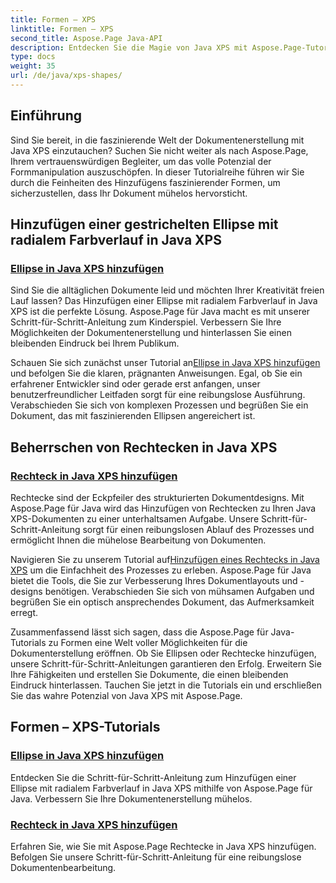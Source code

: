 ```yaml
---
title: Formen – XPS
linktitle: Formen – XPS
second_title: Aspose.Page Java-API
description: Entdecken Sie die Magie von Java XPS mit Aspose.Page-Tutorials! Fügen Sie ganz einfach faszinierende Ellipsen und Rechtecke hinzu. Verbessern Sie die Dokumentenerstellung mit unseren Schritt-für-Schritt-Anleitungen.
type: docs
weight: 35
url: /de/java/xps-shapes/
---
```

## Einführung

Sind Sie bereit, in die faszinierende Welt der Dokumentenerstellung mit Java XPS einzutauchen? Suchen Sie nicht weiter als nach Aspose.Page, Ihrem vertrauenswürdigen Begleiter, um das volle Potenzial der Formmanipulation auszuschöpfen. In dieser Tutorialreihe führen wir Sie durch die Feinheiten des Hinzufügens faszinierender Formen, um sicherzustellen, dass Ihr Dokument mühelos hervorsticht.

## Hinzufügen einer gestrichelten Ellipse mit radialem Farbverlauf in Java XPS

### [Ellipse in Java XPS hinzufügen](./add-ellipse/)

Sind Sie die alltäglichen Dokumente leid und möchten Ihrer Kreativität freien Lauf lassen? Das Hinzufügen einer Ellipse mit radialem Farbverlauf in Java XPS ist die perfekte Lösung. Aspose.Page für Java macht es mit unserer Schritt-für-Schritt-Anleitung zum Kinderspiel. Verbessern Sie Ihre Möglichkeiten der Dokumentenerstellung und hinterlassen Sie einen bleibenden Eindruck bei Ihrem Publikum.

 Schauen Sie sich zunächst unser Tutorial an[Ellipse in Java XPS hinzufügen](./add-ellipse/) und befolgen Sie die klaren, prägnanten Anweisungen. Egal, ob Sie ein erfahrener Entwickler sind oder gerade erst anfangen, unser benutzerfreundlicher Leitfaden sorgt für eine reibungslose Ausführung. Verabschieden Sie sich von komplexen Prozessen und begrüßen Sie ein Dokument, das mit faszinierenden Ellipsen angereichert ist.

## Beherrschen von Rechtecken in Java XPS

### [Rechteck in Java XPS hinzufügen](./add-rectangle/)

Rechtecke sind der Eckpfeiler des strukturierten Dokumentdesigns. Mit Aspose.Page für Java wird das Hinzufügen von Rechtecken zu Ihren Java XPS-Dokumenten zu einer unterhaltsamen Aufgabe. Unsere Schritt-für-Schritt-Anleitung sorgt für einen reibungslosen Ablauf des Prozesses und ermöglicht Ihnen die mühelose Bearbeitung von Dokumenten.

Navigieren Sie zu unserem Tutorial auf[Hinzufügen eines Rechtecks in Java XPS](./add-rectangle/) um die Einfachheit des Prozesses zu erleben. Aspose.Page für Java bietet die Tools, die Sie zur Verbesserung Ihres Dokumentlayouts und -designs benötigen. Verabschieden Sie sich von mühsamen Aufgaben und begrüßen Sie ein optisch ansprechendes Dokument, das Aufmerksamkeit erregt.

Zusammenfassend lässt sich sagen, dass die Aspose.Page für Java-Tutorials zu Formen eine Welt voller Möglichkeiten für die Dokumenterstellung eröffnen. Ob Sie Ellipsen oder Rechtecke hinzufügen, unsere Schritt-für-Schritt-Anleitungen garantieren den Erfolg. Erweitern Sie Ihre Fähigkeiten und erstellen Sie Dokumente, die einen bleibenden Eindruck hinterlassen. Tauchen Sie jetzt in die Tutorials ein und erschließen Sie das wahre Potenzial von Java XPS mit Aspose.Page.
## Formen – XPS-Tutorials
### [Ellipse in Java XPS hinzufügen](./add-ellipse/)
Entdecken Sie die Schritt-für-Schritt-Anleitung zum Hinzufügen einer Ellipse mit radialem Farbverlauf in Java XPS mithilfe von Aspose.Page für Java. Verbessern Sie Ihre Dokumentenerstellung mühelos.
### [Rechteck in Java XPS hinzufügen](./add-rectangle/)
Erfahren Sie, wie Sie mit Aspose.Page Rechtecke in Java XPS hinzufügen. Befolgen Sie unsere Schritt-für-Schritt-Anleitung für eine reibungslose Dokumentenbearbeitung.